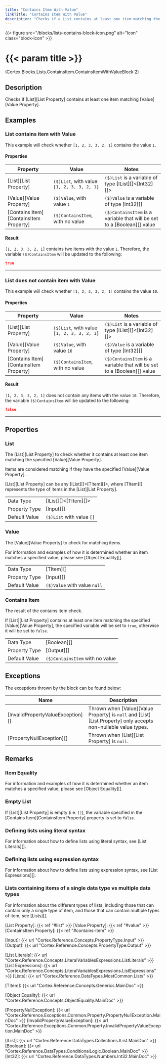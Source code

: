 ```yaml
---
title: "Contains Item With Value"
linkTitle: "Contains Item With Value"
description: "Checks if a List contains at least one item matching the specified value."
---
```


{{< figure src="/blocks/lists-contains-block-icon.png" alt="Icon" class="block-icon" >}}

# {{< param title >}}

<p class="namespace">(Cortex.Blocks.Lists.ContainsItem.ContainsItemWithValueBlock`2)</p>

## Description

Checks if [List][List Property] contains at least one item matching [Value][Value Property].

## Examples

### List contains item with Value

This example will check whether `[1, 2, 3, 3, 2, 1]` contains the value `1`.

#### Properties

| Property           | Value                     | Notes                                    |
|--------------------|---------------------------|------------------------------------------|
| [List][List Property] | `($)List`, with value `[1, 2, 3, 3, 2, 1]` | `($)List` is a variable of type [IList][]&lt;[Int32][]&gt; |
| [Value][Value Property] | `($)Value`, with value `1` | `($)Value` is a variable of type [Int32][] |
| [Contains Item][ContainsItem Property] | `($)ContainsItem`, with no value | `($)ContainsItem` is a variable that will be set to a [Boolean][] value |

#### Result

`[1, 2, 3, 3, 2, 1]` contains two items with the value `1`. Therefore, the variable `($)ContainsItem` will be updated to the following:

```json
true
```

***

### List does not contain item with Value

This example will check whether `[1, 2, 3, 3, 2, 1]` contains the value `10`.

#### Properties

| Property           | Value                     | Notes                                    |
|--------------------|---------------------------|------------------------------------------|
| [List][List Property] | `($)List`, with value `[1, 2, 3, 3, 2, 1]` | `($)List` is a variable of type [IList][]&lt;[Int32][]&gt; |
| [Value][Value Property] | `($)Value`, with value `10` | `($)Value` is a variable of type [Int32][] |
| [Contains Item][ContainsItem Property] | `($)ContainsItem`, with no value | `($)ContainsItem` is a variable that will be set to a [Boolean][] value |

#### Result

`[1, 2, 3, 3, 2, 1]` does not contain any items with the value `10`. Therefore, the variable `($)ContainsItem` will be updated to the following:

```json
false
```

***

## Properties

### List

The [List][List Property] to check whether it contains at least one item matching the specified [Value][Value Property].

Items are considered matching if they have the specified [Value][Value Property].

[List][List Property] can be any [IList][]&lt;[TItem][]&gt;, where [TItem][] represents the type of items in the [List][List Property].
  
| | |
|--------------------|---------------------------|
| Data Type | [IList][]&lt;[TItem][]&gt; |
| Property Type | [Input][] |
| Default Value | `($)List` with value `[]` |

### Value

The [Value][Value Property] to check for matching items.

For information and examples of how it is determined whether an item matches a specified value, please see [Object Equality][].

| | |
|--------------------|---------------------------|
| Data Type | [TItem][] |
| Property Type | [Input][] |
| Default Value | `($)Value` with value `null` |

### Contains Item

The result of the contains item check.

If [List][List Property] contains at least one item matching the specified [Value][Value Property], the specified variable will be set to `true`, otherwise it will be set to `false`.

| | |
|--------------------|---------------------------|
| Data Type | [Boolean][] |
| Property Type | [Output][] |
| Default Value | `($)ContainsItem` with no value |

## Exceptions

The exceptions thrown by the block can be found below:

| Name     | Description |
|----------|----------|
| [InvalidPropertyValueException][] | Thrown when [Value][Value Property] is `null` and [List][List Property] only accepts non-nullable value types. |
| [PropertyNullException][] | Thrown when [List][List Property] is `null`. |

## Remarks

### Item Equality

For information and examples of how it is determined whether an item matches a specified value, please see [Object Equality][].

### Empty List

If [List][List Property] is empty (i.e. `[]`), the variable specified in the [Contains Item][ContainsItem Property] property is set to `false`.

### Defining lists using literal syntax

For information about how to define lists using literal syntax, see [List Literals][].

### Defining lists using expression syntax

For information about how to define lists using expression syntax, see [List Expressions][].

### Lists containing items of a single data type vs multiple data types

For information about the different types of lists, including those that can contain only a single type of item, and those that can contain multiple types of item, see [Lists][].

[List Property]: {{< ref "#list" >}}
[Value Property]: {{< ref "#value" >}}
[ContainsItem Property]: {{< ref "#contains-item" >}}

[Input]: {{< url "Cortex.Reference.Concepts.PropertyType.Input" >}}
[Output]: {{< url "Cortex.Reference.Concepts.PropertyType.Output" >}}

[List Literals]: {{< url "Cortex.Reference.Concepts.LiteralVariablesExpressions.ListLiterals" >}}
[List Expressions]: {{< url "Cortex.Reference.Concepts.LiteralVariablesExpressions.ListExpressions" >}}
[Lists]: {{< url "Cortex.Reference.DataTypes.MostCommon.Lists" >}}

[TItem]: {{< url "Cortex.Reference.Concepts.Generics.MainDoc" >}}

[Object Equality]: {{< url "Cortex.Reference.Concepts.ObjectEquality.MainDoc" >}}

[PropertyNullException]: {{< url "Cortex.Reference.Exceptions.Common.Property.PropertyNullException.MainDoc" >}}
[InvalidPropertyValueException]: {{< url "Cortex.Reference.Exceptions.Common.Property.InvalidPropertyValueException.MainDoc" >}}

[IList]: {{< url "Cortex.Reference.DataTypes.Collections.IList.MainDoc" >}}
[Boolean]: {{< url "Cortex.Reference.DataTypes.ConditionalLogic.Boolean.MainDoc" >}}
[Int32]: {{< url "Cortex.Reference.DataTypes.Numbers.Int32.MainDoc" >}}
